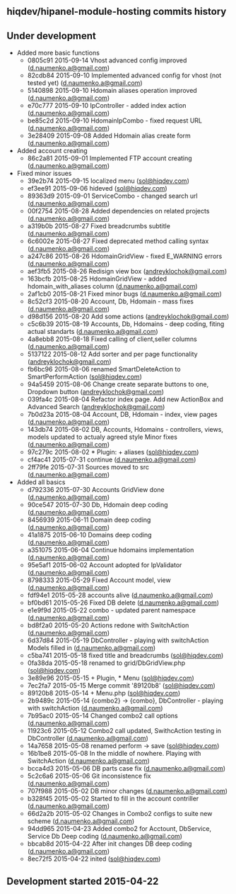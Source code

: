 hiqdev/hipanel-module-hosting commits history
---------------------------------------------

## Under development

- Added more basic functions
    - 0805c91 2015-09-14 Vhost advanced config improved (d.naumenko.a@gmail.com)
    - 82cdb84 2015-09-10 Implemented advanced config for vhost (not tested yet) (d.naumenko.a@gmail.com)
    - 5140898 2015-09-10 Hdomain aliases operation improved (d.naumenko.a@gmail.com)
    - e70c777 2015-09-10 IpController - added index action (d.naumenko.a@gmail.com)
    - be85c2d 2015-09-10 HdomainIpCombo - fixed request URL (d.naumenko.a@gmail.com)
    - 3e28409 2015-09-08 Added Hdomain alias create form (d.naumenko.a@gmail.com)
- Added account creating
    - 86c2a81 2015-09-01 Implemented FTP account creating (d.naumenko.a@gmail.com)
- Fixed minor issues
    - 39e2b74 2015-09-15 localized menu (sol@hiqdev.com)
    - ef3ee91 2015-09-06 hideved (sol@hiqdev.com)
    - 89363d9 2015-09-01 ServiceCombo - changed search url (d.naumenko.a@gmail.com)
    - 00f2754 2015-08-28 Added dependencies on related projects (d.naumenko.a@gmail.com)
    - a319b0b 2015-08-27 Fixed breadcrumbs subtitle (d.naumenko.a@gmail.com)
    - 6c6002e 2015-08-27 Fixed deprecated method calling syntax (d.naumenko.a@gmail.com)
    - a247c86 2015-08-26 HdomainGridView - fixed E_WARNING errors (d.naumenko.a@gmail.com)
    - aef3fb5 2015-08-26 Redisign view box (andreyklochok@gmail.com)
    - 163bcfb 2015-08-25 HdomainGridView - added hdomain_with_aliases column (d.naumenko.a@gmail.com)
    - 2af1cb0 2015-08-21 Fixed minor bugs (d.naumenko.a@gmail.com)
    - 8c52cf3 2015-08-20 Account, Db, Hdomain - mass fixes (d.naumenko.a@gmail.com)
    - d98d156 2015-08-20 Add some actions (andreyklochok@gmail.com)
    - c5c6b39 2015-08-19 Accounts, Db, Hdomains - deep coding, fiting actual standarts (d.naumenko.a@gmail.com)
    - 4a8ebb8 2015-08-18 Fixed calling of client,seller columns (d.naumenko.a@gmail.com)
    - 5137122 2015-08-12 Add sorter and per page functionality (andreyklochok@gmail.com)
    - fb6bc96 2015-08-06 renamed SmartDeleteAction to SmartPerformAction (sol@hiqdev.com)
    - 94a5459 2015-08-06 Change create separate buttons to one, Dropdown button (andreyklochok@gmail.com)
    - 039fa4c 2015-08-04 Refactor index page. Add new ActionBox and Advanced Search (andreyklochok@gmail.com)
    - 7b0d23a 2015-08-04 Account, DB, Hdomain - index, view pages (d.naumenko.a@gmail.com)
    - 143db74 2015-08-02 DB, Accounts, Hdomains - controllers, views, models updated to actualy agreed style Minor fixes (d.naumenko.a@gmail.com)
    - 97c279c 2015-08-02 * Plugin: + aliases (sol@hiqdev.com)
    - cf4ac41 2015-07-31 continue (d.naumenko.a@gmail.com)
    - 2ff79fe 2015-07-31 Sources moved to src (d.naumenko.a@gmail.com)
- Added all basics
    - d792336 2015-07-30 Accounts GridView done (d.naumenko.a@gmail.com)
    - 90ce547 2015-07-30 Db, Hdomain deep coding (d.naumenko.a@gmail.com)
    - 8456939 2015-06-11 Domain deep coding (d.naumenko.a@gmail.com)
    - 41a1875 2015-06-10 Domains deep coding (d.naumenko.a@gmail.com)
    - a351075 2015-06-04 Continue hdomains implementation (d.naumenko.a@gmail.com)
    - 95e5af1 2015-06-02 Account adopted for IpValidator (d.naumenko.a@gmail.com)
    - 8798333 2015-05-29 Fixed Account model, view (d.naumenko.a@gmail.com)
    - fdf94e1 2015-05-28 accounts alive (d.naumenko.a@gmail.com)
    - bf0bd61 2015-05-26 Fixed DB delete (d.naumenko.a@gmail.com)
    - e1e9f9d 2015-05-22 combo - updated parent namespace (d.naumenko.a@gmail.com)
    - bd8f2a0 2015-05-20 Actions redone with SwitchAction (d.naumenko.a@gmail.com)
    - 6d37d84 2015-05-19 DbController - playing with switchAction Models filled in (d.naumenko.a@gmail.com)
    - c5ba741 2015-05-18 fixed title and breadcrumbs (sol@hiqdev.com)
    - 0fa38da 2015-05-18 renamed to grid/DbGridView.php (sol@hiqdev.com)
    - 3e89e96 2015-05-15 + Plugin, * Menu (sol@hiqdev.com)
    - 7ec2fa7 2015-05-15 Merge commit '89120b8' (sol@hiqdev.com)
    - 89120b8 2015-05-14 + Menu.php (sol@hiqdev.com)
    - 2b9489c 2015-05-14 {combo2} -> {combo}, DbController - playing with switchAction (d.naumenko.a@gmail.com)
    - 7b95ac0 2015-05-14 Changed combo2 call options (d.naumenko.a@gmail.com)
    - 11923c6 2015-05-12 Combo2 call updated, SwithcAction testing in DbController (d.naumenko.a@gmail.com)
    - 14a7658 2015-05-08 renamed perform -> save (sol@hiqdev.com)
    - 16b1be8 2015-05-08 In the middle of nowhere. Playing with SwitchAction (d.naumenko.a@gmail.com)
    - bcca4d3 2015-05-06 DB parts case fix (d.naumenko.a@gmail.com)
    - 5c2c6a6 2015-05-06 Git inconsistence fix (d.naumenko.a@gmail.com)
    - 707f988 2015-05-02 DB minor changes (d.naumenko.a@gmail.com)
    - b328f45 2015-05-02  Started to fill in the account contriller (d.naumenko.a@gmail.com)
    - 66d2a2b 2015-05-02  Changes in Combo2 configs to suite new scheme (d.naumenko.a@gmail.com)
    - 94dd965 2015-04-23  Added combo2 for Acctount, DbService, Service  Db Deep coding (d.naumenko.a@gmail.com)
    - bbcab8d 2015-04-22  After init changes  DB deep coding (d.naumenko.a@gmail.com)
    - 8ec72f5 2015-04-22 inited (sol@hiqdev.com)

## Development started 2015-04-22

